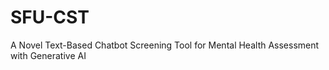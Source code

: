 # SFU-CST
A Novel Text-Based Chatbot Screening Tool for Mental Health Assessment with Generative AI
